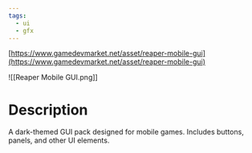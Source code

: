 ```yaml
---
tags:
  - ui
  - gfx
---
```

[https://www.gamedevmarket.net/asset/reaper-mobile-gui](https://www.gamedevmarket.net/asset/reaper-mobile-gui)

![[Reaper Mobile GUI.png]]

# Description
A dark-themed GUI pack designed for mobile games. Includes buttons, panels, and other UI elements.